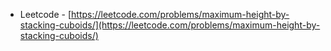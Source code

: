 + Leetcode - [https://leetcode.com/problems/maximum-height-by-stacking-cuboids/](https://leetcode.com/problems/maximum-height-by-stacking-cuboids/)